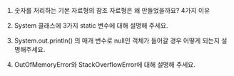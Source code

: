 1. 숫자를 처리하는 기본 자료형의 참조 자료형은 왜 만들었을까요? 4가지 이유


2. System 클래스에 3가지 static 변수에 대해 설명해 주세요.

3. System.out.println() 의 매개 변수로 null인 객체가 들어갈 경우 어떻게 되는지 설명해주세요.

4. OutOfMemoryError와 StackOverflowError에 대해 설명해 주세요.

